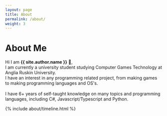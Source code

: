 ```yaml
---
layout: page
title: About
permalink: /about/
weight: 3
---
```


# **About Me**

Hi I am **{{ site.author.name }}** :wave:,<br>
I am currently a university student studying Computer Games Technology at Anglia Ruskin University.<br>
I have an interest in any programming related project, from making games to making programming languages and OS's.<br>
<br>
I have 6+ years of self-taught knowledge on many topics and programming languages, including C#, Javascript/Typescript and Python.

<!--<div class="row">
{% include about/skills.html title="Programming Skills" source=site.data.programming-skills %}
{% include about/skills.html title="Other Skills" source=site.data.other-skills %}
</div>-->

<div class="row">
{% include about/timeline.html %}
</div>
